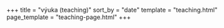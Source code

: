 +++
title = "výuka (teaching)"
sort_by = "date"
template = "teaching.html"
page_template = "teaching-page.html"
+++